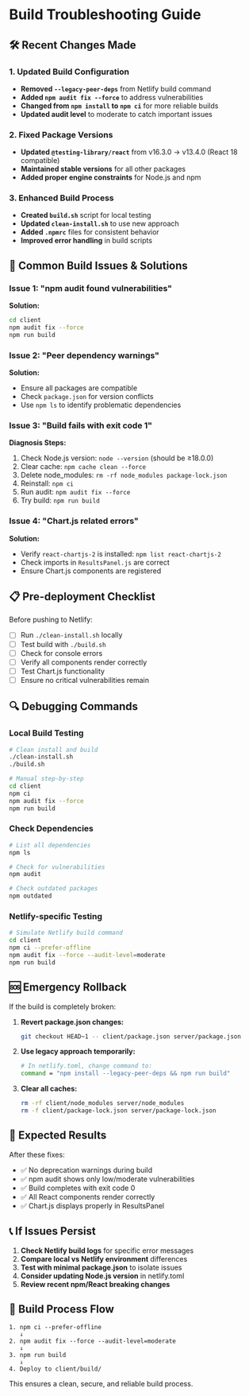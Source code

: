 # Build Troubleshooting Guide

## 🛠️ Recent Changes Made

### 1. Updated Build Configuration
- **Removed `--legacy-peer-deps`** from Netlify build command
- **Added `npm audit fix --force`** to address vulnerabilities
- **Changed from `npm install` to `npm ci`** for more reliable builds
- **Updated audit level** to moderate to catch important issues

### 2. Fixed Package Versions
- **Updated `@testing-library/react`** from v16.3.0 → v13.4.0 (React 18 compatible)
- **Maintained stable versions** for all other packages
- **Added proper engine constraints** for Node.js and npm

### 3. Enhanced Build Process
- **Created `build.sh`** script for local testing
- **Updated `clean-install.sh`** to use new approach
- **Added `.npmrc`** files for consistent behavior
- **Improved error handling** in build scripts

## 🚨 Common Build Issues & Solutions

### Issue 1: "npm audit found vulnerabilities"
**Solution:**
```bash
cd client
npm audit fix --force
npm run build
```

### Issue 2: "Peer dependency warnings"
**Solution:**
- Ensure all packages are compatible
- Check `package.json` for version conflicts
- Use `npm ls` to identify problematic dependencies

### Issue 3: "Build fails with exit code 1"
**Diagnosis Steps:**
1. Check Node.js version: `node --version` (should be ≥18.0.0)
2. Clear cache: `npm cache clean --force`
3. Delete node_modules: `rm -rf node_modules package-lock.json`
4. Reinstall: `npm ci`
5. Run audit: `npm audit fix --force`
6. Try build: `npm run build`

### Issue 4: "Chart.js related errors"
**Solution:**
- Verify `react-chartjs-2` is installed: `npm list react-chartjs-2`
- Check imports in `ResultsPanel.js` are correct
- Ensure Chart.js components are registered

## 📋 Pre-deployment Checklist

Before pushing to Netlify:
- [ ] Run `./clean-install.sh` locally
- [ ] Test build with `./build.sh`
- [ ] Check for console errors
- [ ] Verify all components render correctly
- [ ] Test Chart.js functionality
- [ ] Ensure no critical vulnerabilities remain

## 🔍 Debugging Commands

### Local Build Testing
```bash
# Clean install and build
./clean-install.sh
./build.sh

# Manual step-by-step
cd client
npm ci
npm audit fix --force
npm run build
```

### Check Dependencies
```bash
# List all dependencies
npm ls

# Check for vulnerabilities
npm audit

# Check outdated packages
npm outdated
```

### Netlify-specific Testing
```bash
# Simulate Netlify build command
cd client
npm ci --prefer-offline
npm audit fix --force --audit-level=moderate
npm run build
```

## 🆘 Emergency Rollback

If the build is completely broken:

1. **Revert package.json changes:**
   ```bash
   git checkout HEAD~1 -- client/package.json server/package.json
   ```

2. **Use legacy approach temporarily:**
   ```bash
   # In netlify.toml, change command to:
   command = "npm install --legacy-peer-deps && npm run build"
   ```

3. **Clear all caches:**
   ```bash
   rm -rf client/node_modules server/node_modules
   rm -f client/package-lock.json server/package-lock.json
   ```

## 🎯 Expected Results

After these fixes:
- ✅ No deprecation warnings during build
- ✅ npm audit shows only low/moderate vulnerabilities
- ✅ Build completes with exit code 0
- ✅ All React components render correctly
- ✅ Chart.js displays properly in ResultsPanel

## 📞 If Issues Persist

1. **Check Netlify build logs** for specific error messages
2. **Compare local vs Netlify environment** differences
3. **Test with minimal package.json** to isolate issues
4. **Consider updating Node.js version** in netlify.toml
5. **Review recent npm/React breaking changes**

## 🔄 Build Process Flow

```
1. npm ci --prefer-offline
   ↓
2. npm audit fix --force --audit-level=moderate  
   ↓
3. npm run build
   ↓
4. Deploy to client/build/
```

This ensures a clean, secure, and reliable build process. 